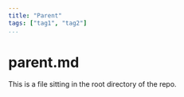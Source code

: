 ```yaml
---
title: "Parent"
tags: ["tag1", "tag2"]
...
```


# parent.md

This is a file sitting in the root directory of the repo.
